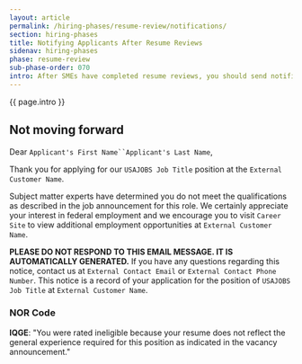 ```yaml
---
layout: article
permalink: /hiring-phases/resume-review/notifications/
section: hiring-phases
title: Notifying Applicants After Resume Reviews
sidenav: hiring-phases
phase: resume-review
sub-phase-order: 070
intro: After SMEs have completed resume reviews, you should send notifications to all applicants indicating their status. Use these NOR codes and notification messages to communicate with applicants.
---
```


<p class="usa-intro">
  {{ page.intro }}
</p>

## Not moving forward

Dear `Applicant's First Name``Applicant's Last Name`,

Thank you for applying for our `USAJOBS Job Title` position at the `External Customer Name`.

Subject matter experts have determined you do not meet the qualifications as described in the job announcement for this role. We certainly appreciate your interest in federal employment and we encourage you to visit `Career Site` to view additional employment opportunities at `External Customer Name`.

**PLEASE DO NOT RESPOND TO THIS EMAIL MESSAGE. IT IS AUTOMATICALLY GENERATED.** If you have any questions regarding this notice, contact us at `External Contact Email` or `External Contact Phone Number`. This notice is a record of your application for the position of `USAJOBS Job Title` at `External Customer Name`.

### NOR Code

**IQGE**: "You were rated ineligible because your resume does not reflect the general experience required for this position as indicated in the vacancy announcement."

<!-- Future NOR codes

Code | Short Description | NOR Message
-- | -- | --
IQSM | Ineligible, based on SME review | You are ineligible for this position because subject matter experts have determined you do not meet the required qualifications as described in the job announcement.
ELSM | Eligible as rated by SMEs, moving on to interviews | Subject matter experts have reviewed your resume for evidence of the required qualifications and determined you should move on to the next phase of the process. You will be scheduled for one or more interviews to further assess your qualifications.
ELSN | Eligible as rated by SMEs, not referred | Based on the results of your interviews, subject matter experts have determined that you meet the qualifications for this position. However, you were not in the highest qualification category, or there are other applicants who, by law, must be considered before your application, such as displaced federal employees and certain veterans. Therefore, your application will not be referred to the selecting official at this time. If additional candidates are needed, your application may be referred at a later date.
ELSR | Eligible as rated by SMEs, referred | Based on the results of your interviews, subject matter experts have determined that you meet the qualifications for this position. You have been referred to the hiring manager for selection consideration and may be contacted for additional interviews.

-->
